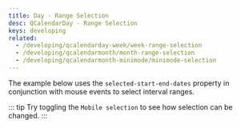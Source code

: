 ```yaml
---
title: Day - Range Selection
desc: QCalendarDay - Range Selection
keys: developing
related:
  - /developing/qcalendarday-week/week-range-selection
  - /developing/qcalendarmonth/month-range-selection
  - /developing/qcalendarmonth-minimode/minimode-selection
---
```

The example below uses the `selected-start-end-dates` property in conjunction with mouse events to select interval ranges.

::: tip
Try toggling the `Mobile selection` to see how selection can be changed.
:::

<example-viewer
  title="Range Selection"
  file="DaySelection"
  codepen-title="QCalendarDay"
/>
